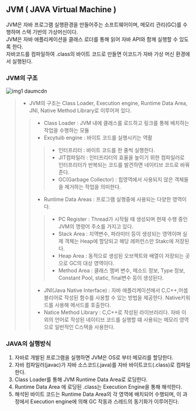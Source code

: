 ## JVM ( JAVA Virtual Machine ) 
JVM은 자바 프로그램 실행환경을 만들어주는 소프트웨어이며, 메모리 관리(GC)를 수행하며 스택 기반의 가상머신이다.     
JVM은 자바 애플리케이션을 클래스 로더를 통해 읽어 자바 API와 함께 실행할 수 있도록 한다.      
자바코드를 컴파일하여 .class의 바이트 코드로 만들면 이코드가 자바 가상 머신 환경에서 실행된다.     
### JVM의 구조
![img1 daumcdn](https://github.com/kj-cs-study/CS-Study/assets/37789623/66b46343-427b-4b08-9531-5bf81505b58b)       
> -  JVM의 구조는 Class Loader, Execution engine, Runtime Data Area, JNI, Native Method Library로 이루어져 있다.      
> > - Class Loader : JVM 내에 클래스를 로드하고 링크를 통해 배치하는 작업을 수행하는 모듈     
> > - Excytuib engine : 바이트 코드를 실행시키는 역활
> > > - 인터프리터 : 바이트 코드를 한 줄씩 실행한다.
> > > - JIT컴파일러 : 인터프리터의 효율을 높이기 위한 컴파일러로 인터프리터가 반복되는 코드를 발견하면 네이티브 코드로 바꿔준다.
> > > - GC(Garbage Collector) : 힙영역에서 사용되지 않은 객체들을 제거하는 작업을 의미한다.
> > - Runtime Data Areas : 프로그램 실행중에 사용되는 다양한 영역이다.
> > > - PC Register : Thread가 시작될 때 생성되며 현재 수행 중인 JVM의 명령어 주소를 가지고 있다.
> > > - Stack Area : 지역변수, 파라미터 등이 생성되는 영역이며 실제 객체는 Heap에 할당되고 해당 레퍼런스만 Stakc에 저장된다.
> > > - Heap Area : 동적으로 생성된 오브젝트와 배열이 저장되는 곳으로 GC의 대상 영역이다.
> > > - Method Area : 클래스 멤버 변수, 메소드 정보, Type 정보, Constant Pool, static, final변수 등이 생성된다.
> > - JNI(Java Native Interface) : 자바 애플리케이션에서 C,C++,어셈블리어로 작성된 함수를 사용할 수 있는 방법을 제공한다. Native키워드를 사용해 메서드를 호출한다.  
> > - Natice Method Library : C,C++로 작성된 라이브러리다. 자바 이외의 언어로 작성된 네이티브 코드를 실행할 떄 사용되는 메모리 영역으로 일반적인 C스택을 사용한다.
### JAVA의 실행방식
1. 자바로 개발된 프로그램을 실행하면 JVM은 OS로 부터 메모리를 할당한다.
2. 자바 컴파일러(javac)가 자바 소스코드(.java)를 자바 바이트코드(.class)로 컴파일 한다.
3. Class Loader를 통해 JVM Runtime Data Area로 로딩한다.
4. Runtime Data Area 에 로딩된 .class는 Execution Engine을 통해 해석한다.
5. 해석된 바이트 코드는 Runtime Data Area의 각 영역에 배치되어 수행되며, 이 과정에서 Execution engine에 의해 GC 작동과 스레드의 동기화가 이루어진다.

